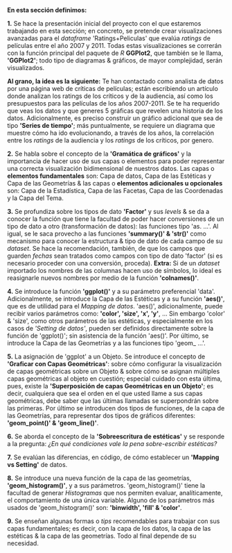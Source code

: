 **En esta sección definimos:**

**1.** Se hace la presentación inicial del proyecto con el que estaremos trabajando en esta sección; en concreto, se pretende crear visualizaciones avanzadas para el _dataframe_ 'Ratings+Peliculas' que evalúa _ratings_ de películas entre el año 2007 y 2011. Todas estas visualizaciones se correrán con la función principal del paquete de _R_ **GGPlot2**, que también se le llama, **'GGPlot2'**; todo tipo de diagramas & gráficos, de mayor complejidad, serán visualizados.

**Al grano, la idea es la siguiente:** Te han contactado como analista de datos por una página web de críticas de películas; están escribiendo un artículo donde analizan los ratings de los críticos y de la audiencia, así como los presupuestos para las películas de los años 2007-2011. Se te ha requerido que veas los datos y que generes 5 gráficas que revelen una historia de los datos. Adicionalmente, es preciso construir un gráfico adicional que sea de tipo **'Series de tiempo'**; más puntualmente, se requiere un diagrama que muestre cómo ha ido evolucionando, a través de los años, la correlación entre los _ratings_ de la audiencia y los _ratings_ de los críticos, por genero.

**2.** Se habla sobre el concepto de la **'Gramática de gráficos'** y la importancia de hacer uso de sus capas o elementos para poder representar una correcta visualización bidimensional de nuestros datos. Las capas o **elementos fundamentales** son: Capa de datos, Capa de las Estéticas y Capa de las Geometrías & las capas o **elementos adicionales u opcionales** son: Capa de la Estadística, Capa de las Facetas, Capa de las Coordenadas y la Capa del Tema. 

**3.** Se profundiza sobre los tipos de dato **'Factor'** y sus _levels_ & se da a conocer la función que tiene la facultad de poder hacer conversiones de un tipo de dato a otro (transformación de datos): las funciones tipo 'as. ...'. Al igual, se le saca provecho a las funciones **'summary()' & 'str()'** como mecanismo para conocer la estructura & tipo de dato de cada campo de su _dataset_. Se hace la recomendación, también, de que los campos que guarden _fechas_ sean tratados como campos con tipo de dato 'factor' (si es necesario proceder con una conversión, proceda). **Extra:** Si de un _dataset_ importado los nombres de las columnas hacen uso de símbolos, lo ideal es reasignarle nuevos nombres por medio de la función **'colnames()'**.

**4.** Se introduce la función **'ggplot()'** y a su parámetro preferencial 'data'. Adicionalmente, se introduce la Capa de las Estéticas y a su función **'aes()'**, que es de utilidad para el _Mapping de datos_. 'aes()', adicionalmente, puede recibir varios parámetros como: **'color', 'size', 'x', 'y'**, ... Sin embargo 'color' & 'size', como otros parámetros de las estéticas, y especialmente en los casos de _'Setting de datos'_, pueden ser definidos directamente sobre la función de 'ggplot()'; sin asistencia de la función 'aes()'. Por último, se introduce la Capa de las Geometrías y a las funciones tipo 'geom_ ...'.

**5.** La asignación de 'ggplot' a un Objeto. Se introduce el concepto de **'Graficar con Capas Geométricas'**: sobre cómo configurar la visualización de capas geométricas sobre un Objeto & sobre cómo se asignan múltiples capas geométricas al objeto en cuestión; especial cuidado con esta última, pues, existe la **'Superposición de capas Geométricas en un Objeto'**; es decir, cualquiera que sea el orden en el que usted llame a sus capas geométricas, debe saber que las últimas llamadas se superpondrán sobre las primeras. Por último se introducen dos tipos de funciones, de la capa de las Geometrías, para representar dos tipos de gráficos diferentes: **'geom_point()' & 'geom_line()'**. 

**6.** Se aborda el concepto de la **'Sobreescritura de estéticas'** y se responde a la pregunta: _¿En qué condiciones vale la pena sobre-escribir estéticas?_

**7.** Se evalúan las diferencias, en código, de cómo establecer un **'Mapping vs Setting'** de datos.

**8.** Se introduce una nueva función de la capa de las geometrías, **'geom_histogram()'**, y a sus parámetros. 'geom_histogram()' tiene la facultad de generar _Histogramas_ que nos permiten evaluar, analíticamente, el comportamiento de una única variable. Alguno de los parámetros más usados de 'geom_histogram()' son: **'binwidth', 'fill' & 'color'**.

**9.** Se enseñan algunas formas o _tips_ recomendables para trabajar con sus capas fundamentales; es decir, con la capa de los datos, la capa de las estéticas & la capa de las geometrías. Todo al final depende de su necesidad.

